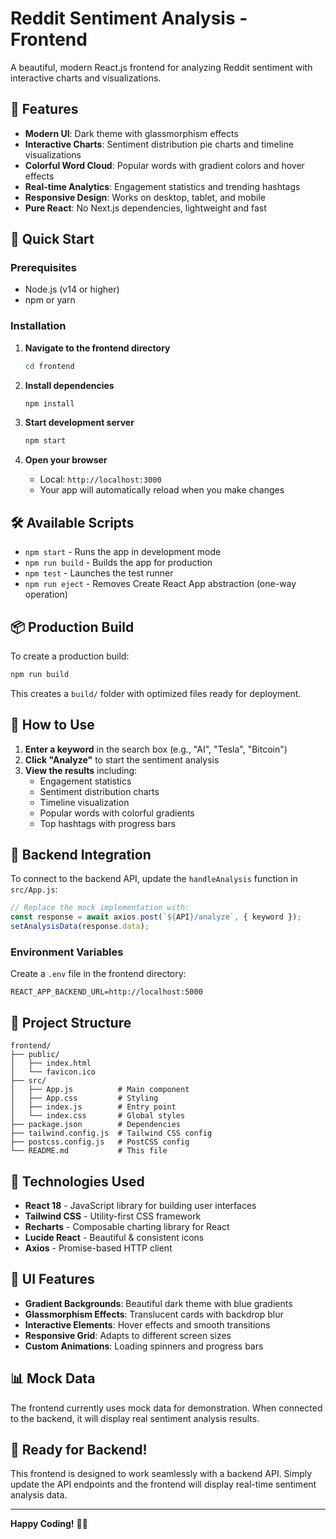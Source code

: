 # Reddit Sentiment Analysis - Frontend

A beautiful, modern React.js frontend for analyzing Reddit sentiment with interactive charts and visualizations.

## 🌟 Features

- **Modern UI**: Dark theme with glassmorphism effects
- **Interactive Charts**: Sentiment distribution pie charts and timeline visualizations
- **Colorful Word Cloud**: Popular words with gradient colors and hover effects
- **Real-time Analytics**: Engagement statistics and trending hashtags
- **Responsive Design**: Works on desktop, tablet, and mobile
- **Pure React**: No Next.js dependencies, lightweight and fast

## 🚀 Quick Start

### Prerequisites
- Node.js (v14 or higher)
- npm or yarn

### Installation

1. **Navigate to the frontend directory**
   ```bash
   cd frontend
   ```

2. **Install dependencies**
   ```bash
   npm install
   ```

3. **Start development server**
   ```bash
   npm start
   ```

4. **Open your browser**
   - Local: `http://localhost:3000`
   - Your app will automatically reload when you make changes

## 🛠️ Available Scripts

- `npm start` - Runs the app in development mode
- `npm run build` - Builds the app for production
- `npm test` - Launches the test runner
- `npm run eject` - Removes Create React App abstraction (one-way operation)

## 📦 Production Build

To create a production build:

```bash
npm run build
```

This creates a `build/` folder with optimized files ready for deployment.

## 🎯 How to Use

1. **Enter a keyword** in the search box (e.g., "AI", "Tesla", "Bitcoin")
2. **Click "Analyze"** to start the sentiment analysis
3. **View the results** including:
   - Engagement statistics
   - Sentiment distribution charts
   - Timeline visualization
   - Popular words with colorful gradients
   - Top hashtags with progress bars

## 🔧 Backend Integration

To connect to the backend API, update the `handleAnalysis` function in `src/App.js`:

```javascript
// Replace the mock implementation with:
const response = await axios.post(`${API}/analyze`, { keyword });
setAnalysisData(response.data);
```

### Environment Variables
Create a `.env` file in the frontend directory:
```
REACT_APP_BACKEND_URL=http://localhost:5000
```

## 📁 Project Structure

```
frontend/
├── public/
│   ├── index.html
│   └── favicon.ico
├── src/
│   ├── App.js          # Main component
│   ├── App.css         # Styling
│   ├── index.js        # Entry point
│   └── index.css       # Global styles
├── package.json        # Dependencies
├── tailwind.config.js  # Tailwind CSS config
├── postcss.config.js   # PostCSS config
└── README.md           # This file
```

## 🎨 Technologies Used

- **React 18** - JavaScript library for building user interfaces
- **Tailwind CSS** - Utility-first CSS framework
- **Recharts** - Composable charting library for React
- **Lucide React** - Beautiful & consistent icons
- **Axios** - Promise-based HTTP client

## 🌈 UI Features

- **Gradient Backgrounds**: Beautiful dark theme with blue gradients
- **Glassmorphism Effects**: Translucent cards with backdrop blur
- **Interactive Elements**: Hover effects and smooth transitions
- **Responsive Grid**: Adapts to different screen sizes
- **Custom Animations**: Loading spinners and progress bars

## 📊 Mock Data

The frontend currently uses mock data for demonstration. When connected to the backend, it will display real sentiment analysis results.

## 🎉 Ready for Backend!

This frontend is designed to work seamlessly with a backend API. Simply update the API endpoints and the frontend will display real-time sentiment analysis data.

---

**Happy Coding!** 🚀✨
